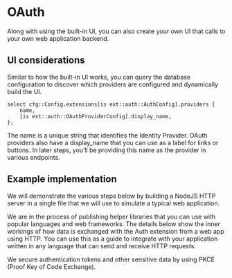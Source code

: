 # OAuth

Along with using the built-in UI, you can also create your own UI that calls to your own web application backend.

## UI considerations

Similar to how the built-in UI works, you can query the database configuration to discover which providers are configured and dynamically build the UI.

```edgeql
select cfg::Config.extensions[is ext::auth::AuthConfig].providers {
    name,
    [is ext::auth::OAuthProviderConfig].display_name,
};
```

The name is a unique string that identifies the Identity Provider. OAuth providers also have a display_name that you can use as a label for links or buttons. In later steps, you’ll be providing this name as the provider in various endpoints.

## Example implementation

We will demonstrate the various steps below by building a NodeJS HTTP server in a single file that we will use to simulate a typical web application.

We are in the process of publishing helper libraries that you can use with popular languages and web frameworks. The details below show the inner workings of how data is exchanged with the Auth extension from a web app using HTTP. You can use this as a guide to integrate with your application written in any language that can send and receive HTTP requests.

We secure authentication tokens and other sensitive data by using PKCE (Proof Key of Code Exchange).

